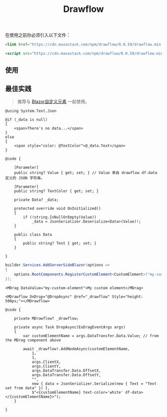 ﻿---
title: Drawflow
desc: "一个基于 [Drawflow](https://github.com/jerosoler/Drawflow) 的流程组件。"
tag: "JS代理"
---

在使用之前你必须引入以下文件：

```html
<link href="https://cdn.masastack.com/npm/drawflow/0.0.59/drawflow.min.css" rel="stylesheet"/>

<script src="https://cdn.masastack.com/npm/drawflow/0.0.59/drawflow.min.js"></script>
```

## 使用

<masa-example file="Examples.labs.drawflow.Usage"></masa-example>


## 最佳实践

> 推荐与 [Blazor自定义元素](https://learn.microsoft.com/zh-cn/aspnet/core/blazor/components/js-spa-frameworks?view=aspnetcore-7.0#blazor-custom-elements) 一起使用。

```razor CustomElement.razor
@using System.Text.Json

@if (_data is null)
{
    <span>There's no data...</span>
}
else
{
    <span style="color: @TextColor">@_data.Text</span>
}

@code {

    [Parameter]
    public string? Value { get; set; } // Value 来自 drawflow df-data 定义的 JSON 字符串。

    [Parameter]
    public string? TextColor { get; set; }

    private Data? _data;

    protected override void OnInitialized()
    {
        if (!string.IsNullOrEmpty(Value))
            _data = JsonSerializer.Deserialize<Data>(Value)!;
    }

    public class Data
    {
        public string? Text { get; set; }
    }

}
```

```cs Program.cs
builder.Services.AddServerSideBlazor(options =>
{
    options.RootComponents.RegisterCustomElement<CustomElement>("my-custom-element");
});
```

```razor Index.razor
<MDrag DataValue="my-custom-element">My custom element</MDrag>

<MDrawflow OnDrop="@DropAsync" @ref="_drawflow" Style="height: 500px;"></MDrawflow>

@code {

    private MDrawflow? _drawflow;

    private async Task DropAsync(ExDragEventArgs args)
    {
        var customElementName = args.DataTransfer.Data.Value; // from the MDrag component above

        await _drawflow!.AddNodeAsync(customElementName,
            1,
            1,
            args.ClientX,
            args.ClientY,
            args.DataTransfer.Data.OffsetX,
            args.DataTransfer.Data.OffsetY,
            "",
            new { data = JsonSerializer.Serialize(new { Text = "Text set from data" }) },
            $"<{customElementName} text-color='white' df-data></{customElementName}>");
    }

}
```
